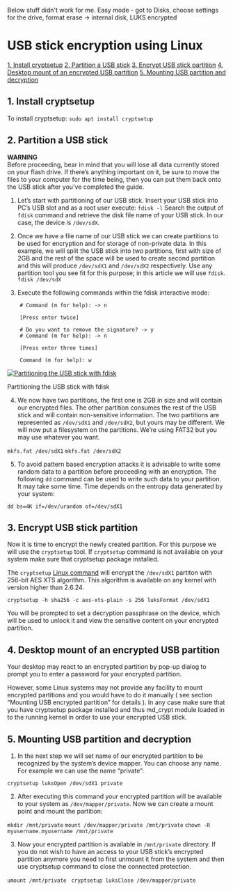 Below stuff didn't work for me.
Easy mode - got to Disks, 
choose settings for the drive,
format
erase -> internal disk, LUKS encrypted



# USB stick encryption using Linux

[1. Install cryptsetup](#install-cryptsetup)
[2. Partition a USB stick](#partition-a-usb-stick)
[3. Encrypt USB stick partition](#encrypt-usb-stick-partition)
[4. Desktop mount of an encrypted USB partition](#desktop-mount-of-an-encrypted-usb-partition)
[5. Mounting USB partition and decryption](#mounting-usb-partition-and-decryption)

## 1. Install cryptsetup

To install cryptsetup:
`sudo apt install cryptsetup`

## 2. Partition a USB stick

**WARNING**  
Before proceeding, bear in mind that you will lose all data currently stored on your flash drive. If there’s anything important on it, be sure to move the files to your computer for the time being, then you can put them back onto the USB stick after you’ve completed the guide.

1.  Let’s start with partitioning of our USB stick. Insert your USB stick into PC’s USB slot and as a root user execute:
    `fdisk -l`
    Search the output of  `fdisk`  command and retrieve the disk file name of your USB stick. In our case, the device is  `/dev/sdX`.
    
2.  Once we have a file name of our USB stick we can create partitions to be used for encryption and for storage of non-private data. In this example, we will split the USB stick into two partitions, first with size of 2GB and the rest of the space will be used to create second partition and this will produce  `/dev/sdX1`  and  `/dev/sdX2`  respectively. Use any partition tool you see fit for this purpose; in this article we will use  `fdisk`.
    `fdisk /dev/sdX`
    
3.  Execute the following commands within the fdisk interactive mode:
```    
    # Command (m for help): -> n
    
    [Press enter twice]
    
    # Do you want to remove the signature? -> y
    # Command (m for help): -> n
    
    [Press enter three times]
    
    Command (m for help): w
```    

[![Partitioning the USB stick with fdisk](https://linuxconfig.org/wp-content/uploads/2013/03/02-usb-stick-encryption-using-linux.png)](https://linuxconfig.org/wp-content/uploads/2013/03/02-usb-stick-encryption-using-linux.png "Partitioning the USB stick with fdisk")

Partitioning the USB stick with fdisk

4.  We now have two partitions, the first one is 2GB in size and will contain our encrypted files. The other partition consumes the rest of the USB stick and will contain non-sensitive information. The two partitions are represented as  `/dev/sdX1`  and  `/dev/sdX2`, but yours may be different. We will now put a filesystem on the partitions. We’re using FAT32 but you may use whatever you want.
    
`mkfs.fat /dev/sdX1`
`mkfs.fat /dev/sdX2`
    
5.  To avoid pattern based encryption attacks it is advisable to write some random data to a partition before proceeding with an encryption. The following  `dd`  command can be used to write such data to your partition. It may take some time. Time depends on the entropy data generated by your system:
    
`dd bs=4K if=/dev/urandom of=/dev/sdX1`
    
## 3. Encrypt USB stick partition

Now it is time to encrypt the newly created partition. For this purpose we will use the  `cryptsetup`  tool. If  `cryptsetup`  command is not available on your system make sure that cryptsetup package installed.

The `cryptsetup`  [Linux command](https://linuxconfig.org/linux-commands)  will encrypt the  `/dev/sdX1`  partiton with 256-bit AES XTS algorithm. This algorithm is available on any kernel with version higher than 2.6.24.

`cryptsetup -h sha256 -c aes-xts-plain -s 256 luksFormat /dev/sdX1`

You will be prompted to set a decryption passphrase on the device, which will be used to unlock it and view the sensitive content on your encrypted partition.

## 4. Desktop mount of an encrypted USB partition

Your desktop may react to an encrypted partition by pop-up dialog to prompt you to enter a password for your encrypted partition.

However, some Linux systems may not provide any facility to mount encrypted partitions and you would have to do it manually ( see section “Mounting USB encrypted partition” for details ). In any case make sure that you have cryptsetup package installed and thus md_crypt module loaded in to the running kernel in order to use your encrypted USB stick.

## 5. Mounting USB partition and decryption

1.  In the next step we will set name of our encrypted partition to be recognized by the system’s device mapper. You can choose any name. For example we can use the name “private”:
    
`cryptsetup luksOpen /dev/sdX1 private`
    
2.  After executing this command your encrypted partition will be available to your system as  `/dev/mapper/private`. Now we can create a mount point and mount the partition:
    
`mkdir /mnt/private`
`mount /dev/mapper/private /mnt/private`
`chown -R myusername.myusername /mnt/private`
    
3.  Now your encrypted partition is available in  `/mnt/private`  directory. If you do not wish to have an access to your USB stick’s encrypted partition anymore you need to first unmount it from the system and then use cryptsetup command to close the connected protection.
    
`umount /mnt/private `
`cryptsetup luksClose /dev/mapper/private`

